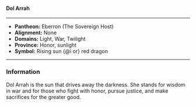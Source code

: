 #### Dol Arrah
___

- **Pantheon:** Eberron (The Sovereign Host)
- **Alignment:** None
- **Domains:** Light, War, Twilight
- **Province:** Honor, sunlight
- **Symbol:** Rising sun {@i or} red dragon
___

### Information

Dol Arrah is the sun that drives away the darkness. She stands for wisdom in war and for those who fight with honor, pursue justice, and make sacrifices for the greater good.
